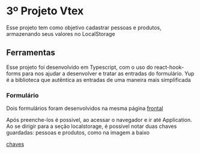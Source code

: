 # 3º Projeto Vtex

Esse projeto tem como objetivo cadastrar pessoas e produtos, armazenando seus
valores no LocalStorage

## Ferramentas

Esse projeto foi desenvolvido em Typescript, com o uso do react-hook-forms para
nos ajudar a desenvolver e tratar as entradas do formulário. Yup é a biblioteca
que autêntica as entradas de uma maneira mais simplificada

### Formulário

Dois formulários foram desenvolvidos na mesma página
[frontal](https://github.com/Eletromaximus/projeto3vtex/blob/main/frontal.png)

Após preenche-los é possivel, ao acessar o navegador e ir até Application. Ao se
dirigir para a seção localstorage, é possivel notar duas chaves guardadas: pessoas
e produtos, como na imagem a baixo

[chaves](https://github.com/Eletromaximus/projeto3vtex/blob/main/chaves.png)

